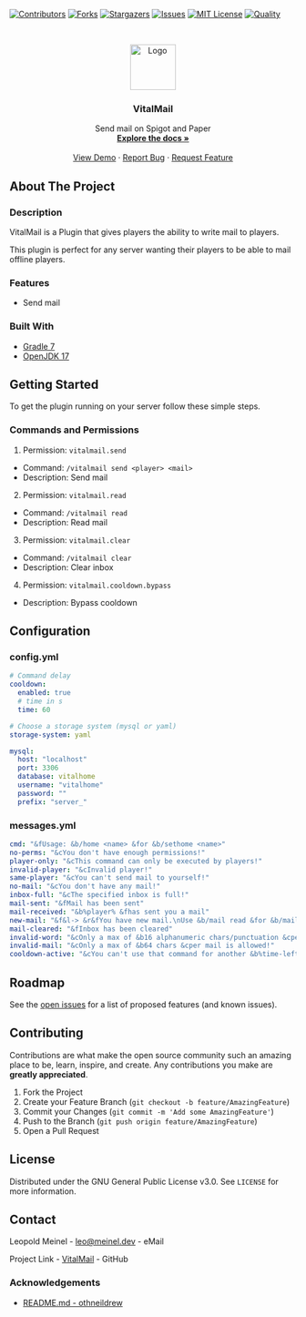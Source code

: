 <!-- PROJECT SHIELDS -->

[![Contributors][contributors-shield]][contributors-url]
[![Forks][forks-shield]][forks-url]
[![Stargazers][stars-shield]][stars-url]
[![Issues][issues-shield]][issues-url]
[![MIT License][license-shield]][license-url]
[![Quality][quality-shield]][quality-url]

<!-- PROJECT LOGO -->
<!--suppress ALL -->
<br />
<p align="center">
  <a href="https://github.com/LeoMeinel/VitalMail">
    <img src="images/logo.png" alt="Logo" width="80" height="80">
  </a>

<h3 align="center">VitalMail</h3>

  <p align="center">
    Send mail on Spigot and Paper
    <br />
    <a href="https://github.com/LeoMeinel/VitalMail"><strong>Explore the docs »</strong></a>
    <br />
    <br />
    <a href="https://github.com/LeoMeinel/VitalMail">View Demo</a>
    ·
    <a href="https://github.com/LeoMeinel/VitalMail/issues">Report Bug</a>
    ·
    <a href="https://github.com/LeoMeinel/VitalMail/issues">Request Feature</a>
  </p>

<!-- ABOUT THE PROJECT -->

## About The Project

### Description

VitalMail is a Plugin that gives players the ability to write mail to players.

This plugin is perfect for any server wanting their players to be able to mail offline players.

### Features

- Send mail

### Built With

- [Gradle 7](https://docs.gradle.org/7.5.1/release-notes.html)
- [OpenJDK 17](https://openjdk.java.net/projects/jdk/17/)

<!-- GETTING STARTED -->

## Getting Started

To get the plugin running on your server follow these simple steps.

### Commands and Permissions

1. Permission: `vitalmail.send`

- Command: `/vitalmail send <player> <mail>`
- Description: Send mail

2. Permission: `vitalmail.read`

- Command: `/vitalmail read`
- Description: Read mail

3. Permission: `vitalmail.clear`

- Command: `/vitalmail clear`
- Description: Clear inbox

4. Permission: `vitalmail.cooldown.bypass`

- Description: Bypass cooldown

## Configuration

### config.yml

```yaml
# Command delay
cooldown:
  enabled: true
  # time in s
  time: 60

# Choose a storage system (mysql or yaml)
storage-system: yaml

mysql:
  host: "localhost"
  port: 3306
  database: vitalhome
  username: "vitalhome"
  password: ""
  prefix: "server_"
```

### messages.yml

```yaml
cmd: "&fUsage: &b/home <name> &for &b/sethome <name>"
no-perms: "&cYou don't have enough permissions!"
player-only: "&cThis command can only be executed by players!"
invalid-player: "&cInvalid player!"
same-player: "&cYou can't send mail to yourself!"
no-mail: "&cYou don't have any mail!"
inbox-full: "&cThe specified inbox is full!"
mail-sent: "&fMail has been sent"
mail-received: "&b%player% &fhas sent you a mail"
new-mail: "&f&l-> &r&fYou have new mail.\nUse &b/mail read &for &b/mail clear"
mail-cleared: "&fInbox has been cleared"
invalid-word: "&cOnly a max of &b16 alphanumeric chars/punctuation &cper word is allowed!"
invalid-mail: "&cOnly a max of &b64 chars &cper mail is allowed!"
cooldown-active: "&cYou can't use that command for another &b%time-left% &cseconds!"
```

<!-- ROADMAP -->

## Roadmap

See the [open issues](https://github.com/LeoMeinel/VitalMail/issues) for a list of proposed features (and known
issues).

<!-- CONTRIBUTING -->

## Contributing

Contributions are what make the open source community such an amazing place to be, learn, inspire, and create. Any
contributions you make are **greatly appreciated**.

1. Fork the Project
2. Create your Feature Branch (`git checkout -b feature/AmazingFeature`)
3. Commit your Changes (`git commit -m 'Add some AmazingFeature'`)
4. Push to the Branch (`git push origin feature/AmazingFeature`)
5. Open a Pull Request

<!-- LICENSE -->

## License

Distributed under the GNU General Public License v3.0. See `LICENSE` for more information.

<!-- CONTACT -->

## Contact

Leopold Meinel - [leo@meinel.dev](mailto:leo@meinel.dev) - eMail

Project Link - [VitalMail](https://github.com/LeoMeinel/VitalMail) - GitHub

<!-- ACKNOWLEDGEMENTS -->

### Acknowledgements

- [README.md - othneildrew](https://github.com/othneildrew/Best-README-Template)

<!-- MARKDOWN LINKS & IMAGES -->

[contributors-shield]: https://img.shields.io/github/contributors-anon/LeoMeinel/VitalMail?style=for-the-badge
[contributors-url]: https://github.com/LeoMeinel/VitalMail/graphs/contributors
[forks-shield]: https://img.shields.io/github/forks/LeoMeinel/VitalMail?label=Forks&style=for-the-badge
[forks-url]: https://github.com/LeoMeinel/VitalMail/network/members
[stars-shield]: https://img.shields.io/github/stars/LeoMeinel/VitalMail?style=for-the-badge
[stars-url]: https://github.com/LeoMeinel/VitalMail/stargazers
[issues-shield]: https://img.shields.io/github/issues/LeoMeinel/VitalMail?style=for-the-badge
[issues-url]: https://github.com/LeoMeinel/VitalMail/issues
[license-shield]: https://img.shields.io/github/license/LeoMeinel/VitalMail?style=for-the-badge
[license-url]: https://github.com/LeoMeinel/VitalMail/blob/main/LICENSE
[quality-shield]: https://img.shields.io/codefactor/grade/github/LeoMeinel/VitalMail?style=for-the-badge
[quality-url]: https://www.codefactor.io/repository/github/LeoMeinel/VitalMail
